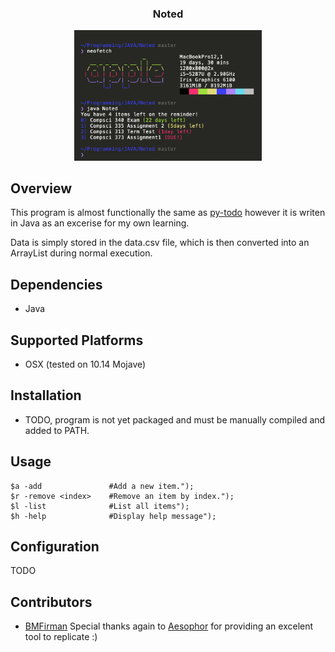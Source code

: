 
<div align="center">
<h3>Noted</h3>
<img src="Noted.png" width="300px">

</div>

## Overview
This program is almost functionally the same as [py-todo](https://github.com/aesophor/py-todo/) however it is writen in Java
as an excerise for my own learning.

Data is simply stored in the data.csv file, which is then converted into an ArrayList during normal execution.


## Dependencies
* Java

## Supported Platforms
* OSX (tested on 10.14 Mojave)

## Installation
* TODO, program is not yet packaged and must be manually compiled and added to PATH.

## Usage
```
$a -add               #Add a new item.");
$r -remove <index>    #Remove an item by index.");
$l -list              #List all items");
$h -help              #Display help message");
```

## Configuration
TODO

## Contributors
* [BMFirman](https://github.com/BMFirman/)
Special thanks again to [Aesophor](https://github.com/aesophor/) for providing an excelent tool to replicate :) 
